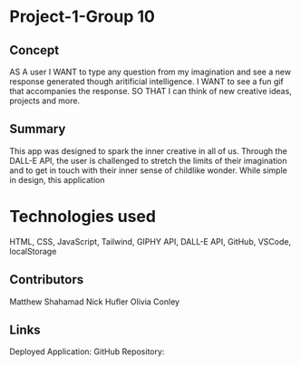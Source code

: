 # Project-1-Group 10
## Concept
AS A user
I WANT to type any question from my imagination and see a new response generated though aritificial intelligence.
I WANT to see a fun gif that accompanies the response.
SO THAT I can think of new creative ideas, projects and more.
## Summary
This app was designed to spark the inner creative in all of us. Through the DALL-E API, the user is challenged to stretch the limits of their imagination and to get in touch with their inner sense of childlike wonder. While simple in design, this application
# Technologies used
HTML, CSS, JavaScript, Tailwind, GIPHY API, DALL-E API, GitHub, VSCode, localStorage
## Contributors
Matthew Shahamad
Nick Hufler
Olivia Conley
## Links
Deployed Application:
GitHub Repository:
